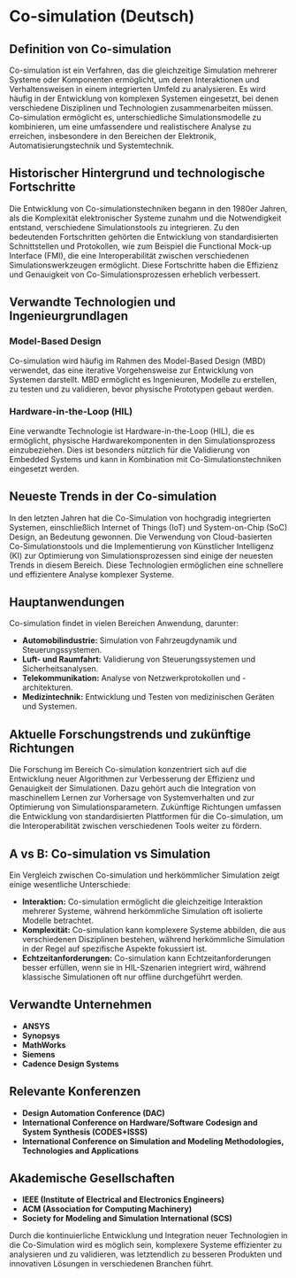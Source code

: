 # Co-simulation (Deutsch)

## Definition von Co-simulation

Co-simulation ist ein Verfahren, das die gleichzeitige Simulation mehrerer Systeme oder Komponenten ermöglicht, um deren Interaktionen und Verhaltensweisen in einem integrierten Umfeld zu analysieren. Es wird häufig in der Entwicklung von komplexen Systemen eingesetzt, bei denen verschiedene Disziplinen und Technologien zusammenarbeiten müssen. Co-simulation ermöglicht es, unterschiedliche Simulationsmodelle zu kombinieren, um eine umfassendere und realistischere Analyse zu erreichen, insbesondere in den Bereichen der Elektronik, Automatisierungstechnik und Systemtechnik.

## Historischer Hintergrund und technologische Fortschritte

Die Entwicklung von Co-simulationstechniken begann in den 1980er Jahren, als die Komplexität elektronischer Systeme zunahm und die Notwendigkeit entstand, verschiedene Simulationstools zu integrieren. Zu den bedeutenden Fortschritten gehörten die Entwicklung von standardisierten Schnittstellen und Protokollen, wie zum Beispiel die Functional Mock-up Interface (FMI), die eine Interoperabilität zwischen verschiedenen Simulationswerkzeugen ermöglicht. Diese Fortschritte haben die Effizienz und Genauigkeit von Co-Simulationsprozessen erheblich verbessert.

## Verwandte Technologien und Ingenieurgrundlagen

### Model-Based Design

Co-simulation wird häufig im Rahmen des Model-Based Design (MBD) verwendet, das eine iterative Vorgehensweise zur Entwicklung von Systemen darstellt. MBD ermöglicht es Ingenieuren, Modelle zu erstellen, zu testen und zu validieren, bevor physische Prototypen gebaut werden.

### Hardware-in-the-Loop (HIL)

Eine verwandte Technologie ist Hardware-in-the-Loop (HIL), die es ermöglicht, physische Hardwarekomponenten in den Simulationsprozess einzubeziehen. Dies ist besonders nützlich für die Validierung von Embedded Systems und kann in Kombination mit Co-Simulationstechniken eingesetzt werden.

## Neueste Trends in der Co-simulation

In den letzten Jahren hat die Co-Simulation von hochgradig integrierten Systemen, einschließlich Internet of Things (IoT) und System-on-Chip (SoC) Design, an Bedeutung gewonnen. Die Verwendung von Cloud-basierten Co-Simulationstools und die Implementierung von Künstlicher Intelligenz (KI) zur Optimierung von Simulationsprozessen sind einige der neuesten Trends in diesem Bereich. Diese Technologien ermöglichen eine schnellere und effizientere Analyse komplexer Systeme.

## Hauptanwendungen

Co-simulation findet in vielen Bereichen Anwendung, darunter:

- **Automobilindustrie:** Simulation von Fahrzeugdynamik und Steuerungssystemen.
- **Luft- und Raumfahrt:** Validierung von Steuerungssystemen und Sicherheitsanalysen.
- **Telekommunikation:** Analyse von Netzwerkprotokollen und -architekturen.
- **Medizintechnik:** Entwicklung und Testen von medizinischen Geräten und Systemen.

## Aktuelle Forschungstrends und zukünftige Richtungen

Die Forschung im Bereich Co-simulation konzentriert sich auf die Entwicklung neuer Algorithmen zur Verbesserung der Effizienz und Genauigkeit der Simulationen. Dazu gehört auch die Integration von maschinellem Lernen zur Vorhersage von Systemverhalten und zur Optimierung von Simulationsparametern. Zukünftige Richtungen umfassen die Entwicklung von standardisierten Plattformen für die Co-simulation, um die Interoperabilität zwischen verschiedenen Tools weiter zu fördern.

## A vs B: Co-simulation vs Simulation

Ein Vergleich zwischen Co-simulation und herkömmlicher Simulation zeigt einige wesentliche Unterschiede:

- **Interaktion:** Co-simulation ermöglicht die gleichzeitige Interaktion mehrerer Systeme, während herkömmliche Simulation oft isolierte Modelle betrachtet.
- **Komplexität:** Co-simulation kann komplexere Systeme abbilden, die aus verschiedenen Disziplinen bestehen, während herkömmliche Simulation in der Regel auf spezifische Aspekte fokussiert ist.
- **Echtzeitanforderungen:** Co-simulation kann Echtzeitanforderungen besser erfüllen, wenn sie in HIL-Szenarien integriert wird, während klassische Simulationen oft nur offline durchgeführt werden.

## Verwandte Unternehmen

- **ANSYS**
- **Synopsys**
- **MathWorks**
- **Siemens**
- **Cadence Design Systems**

## Relevante Konferenzen

- **Design Automation Conference (DAC)**
- **International Conference on Hardware/Software Codesign and System Synthesis (CODES+ISSS)**
- **International Conference on Simulation and Modeling Methodologies, Technologies and Applications**

## Akademische Gesellschaften

- **IEEE (Institute of Electrical and Electronics Engineers)**
- **ACM (Association for Computing Machinery)**
- **Society for Modeling and Simulation International (SCS)**

Durch die kontinuierliche Entwicklung und Integration neuer Technologien in die Co-Simulation wird es möglich sein, komplexere Systeme effizienter zu analysieren und zu validieren, was letztendlich zu besseren Produkten und innovativen Lösungen in verschiedenen Branchen führt.